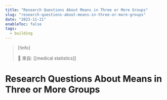 ```yaml
---
title: "Research Questions About Means in Three or More Groups"
slug: "research-questions-about-means-in-three-or-more-groups"
date: "2023-11-21"
enableToc: false
tags:
  - building
---
```


> [!info]
>
> 🌱 來自: [[medical statistics]]

# Research Questions About Means in Three or More Groups


